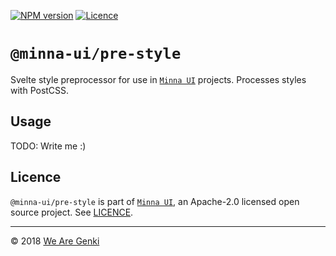 <!-- markdownlint-disable first-line-h1 ol-prefix -->

[![NPM version](https://img.shields.io/npm/v/@minna-ui/pre-style.svg)](https://www.npmjs.com/package/@minna-ui/pre-style)
[![Licence](https://img.shields.io/npm/l/@minna-ui/pre-style.svg)](https://github.com/WeAreGenki/minna-ui/blob/master/LICENCE)

# `@minna-ui/pre-style`

Svelte style preprocessor for use in [`Minna UI`](https://github.com/WeAreGenki/minna-ui) projects. Processes styles with PostCSS.

## Usage

TODO: Write me :)

## Licence

`@minna-ui/pre-style` is part of [`Minna UI`](https://github.com/WeAreGenki/minna-ui), an Apache-2.0 licensed open source project. See [LICENCE](https://github.com/WeAreGenki/minna-ui/blob/master/LICENCE).

-----

© 2018 [We Are Genki](https://wearegenki.com)
